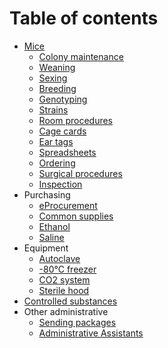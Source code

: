 # Table of contents

* [Mice](mouses/README.md)
  * [Colony maintenance](mouses/colony-maintenance.md)
  * [Weaning](mouses/mouse-weaning.md)
  * [Sexing](mouses/sexing.md)
  * [Breeding](mouses/mouse-breeding.md)
  * [Genotyping](mouses/genotyping.md)
  * [Strains](mouses/mouse-strains.md)
  * [Room procedures](mouses/room-procedures.md)
  * [Cage cards](mouses/cage-cards.md)
  * [Ear tags](mouses/ear-tags.md)
  * [Spreadsheets](mouses/spreadsheets.md)
  * [Ordering](mouses/mouse-ordering.md)
  * [Surgical procedures](mouses/procedures.md)
  * [Inspection](mouses/inspection.md)
* Purchasing
  * [eProcurement](eprocurement.md)
  * [Common supplies](common-supplies.md)
  * [Ethanol](ethanol.md)
  * [Saline](saline.md)
* Equipment
  * [Autoclave](autoclave.md)
  * [-80°C freezer](minus-80.md)
  * [CO2 system](co-2-system.md)
  * [Sterile hood](sterile-hood.md)
* [Controlled substances](controlled-substances.md)
* Other administrative
  * [Sending packages](package-sending.md)
  * [Administrative Assistants](admin-asst.md)
